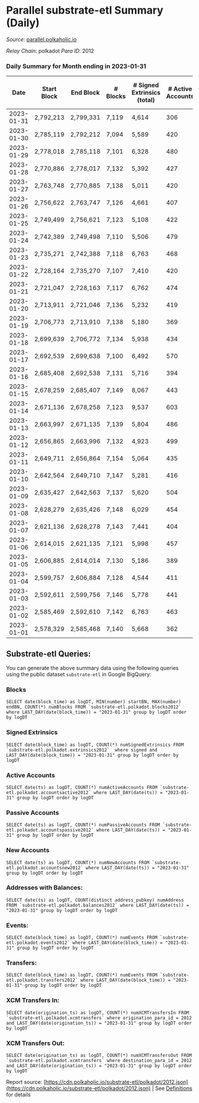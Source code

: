 # Parallel substrate-etl Summary (Daily)

_Source_: [parallel.polkaholic.io](https://parallel.polkaholic.io)

*Relay Chain*: polkadot
*Para ID*: 2012



### Daily Summary for Month ending in 2023-01-31


| Date | Start Block | End Block | # Blocks | # Signed Extrinsics (total) | # Active Accounts | # Passive | # New | # Addresses with Balances | # Events | # Transfers | # XCM Transfers In | # XCM Transfers Out | Issues | 
| ---- | ----------- | --------- | -------- | --------------------------- | ----------------- | --------- | ----- | ------------------------- | -------- | ----------- | ------------------ | ------------------- | ------ |
| 2023-01-31 | 2,792,213 | 2,799,331 | 7,119 | 4,614 | 306 | 31 | 12 | 46,950 | 41,290 | 1,518 ($62,459.53) | 72 ($51,379.84) | 74 ($289,427.87) |  |
| 2023-01-30 | 2,785,119 | 2,792,212 | 7,094 | 5,589 | 420 | 28 | 13 | 46,938 | 52,863 | 2,259 ($84,168.48) | 109 ($104,614.87) | 97 ($43,626.00) |  |
| 2023-01-29 | 2,778,018 | 2,785,118 | 7,101 | 6,328 | 480 | 24 | 16 | 46,925 | 58,091 | 2,168 ($63,515.75) | 97 ($98,927.67) | 105 ($135,807.15) |  |
| 2023-01-28 | 2,770,886 | 2,778,017 | 7,132 | 5,392 | 427 | 24 | 46,909 | 46,909 | 52,495 | 2,108 ($59,230.34) | 85 ($35,526.60) | 85 ($73,645.56) |  |
| 2023-01-27 | 2,763,748 | 2,770,885 | 7,138 | 5,011 | 420 | 30 |  | 46,895 | 50,684 | 2,338 ($87,795.01) | 73 ($520,812.63) | 76 ($121,699.77) |  |
| 2023-01-26 | 2,756,622 | 2,763,747 | 7,126 | 4,661 | 407 | 34 | 15 | 46,878 | 48,209 | 2,130 ($74,328.07) | 87 ($57,608.29) | 66 ($61,680.41) |  |
| 2023-01-25 | 2,749,499 | 2,756,621 | 7,123 | 5,108 | 422 | 32 | 19 | 46,863 | 51,647 | 2,502 ($84,033.66) | 89 ($91,578.97) | 91 ($171,893.18) |  |
| 2023-01-24 | 2,742,389 | 2,749,498 | 7,110 | 5,506 | 479 | 21 | 15 | 46,845 | 55,006 | 2,749 ($128,067.15) | 111 ($88,949.44) | 77 ($117,870.79) |  |
| 2023-01-23 | 2,735,271 | 2,742,388 | 7,118 | 6,763 | 468 | 29 | 8 | 46,832 | 60,870 | 2,406 ($69,080.12) | 108 ($61,673.87) | 89 ($117,105.89) |  |
| 2023-01-22 | 2,728,164 | 2,735,270 | 7,107 | 7,410 | 420 | 27 | 10 | 46,824 | 62,554 | 2,019 ($47,691.48) | 75 ($95,314.13) | 83 ($55,853.58) |  |
| 2023-01-21 | 2,721,047 | 2,728,163 | 7,117 | 6,762 | 474 | 26 | 11 | 46,814 | 61,057 | 2,423 ($81,939.47) | 72 ($23,644.23) | 80 ($246,498.16) |  |
| 2023-01-20 | 2,713,911 | 2,721,046 | 7,136 | 5,232 | 419 | 28 | 9 | 46,803 | 51,815 | 1,828 ($94,300.96) | 72 ($22,848.52) | 58 ($23,180.79) |  |
| 2023-01-19 | 2,706,773 | 2,713,910 | 7,138 | 5,180 | 369 | 27 | 9 | 46,795 | 50,381 | 1,668 ($26,388.30) | 68 ($50,543.16) | 43 ($83,197.68) |  |
| 2023-01-18 | 2,699,639 | 2,706,772 | 7,134 | 5,938 | 434 | 28 | 19 | 46,786 | 56,243 | 2,373 ($100,228.13) | 106 ($54,611.46) | 92 ($112,206.92) |  |
| 2023-01-17 | 2,692,539 | 2,699,638 | 7,100 | 6,492 | 570 | 29 | 8 | 46,767 | 66,914 | 3,723 ($219,422.95) | 133 ($202,142.26) | 116 ($132,510.28) |  |
| 2023-01-16 | 2,685,408 | 2,692,538 | 7,131 | 5,716 | 394 | 28 | 12 | 46,759 | 47,898 | 2,043 ($101,301.37) | 101 ($201,852.18) | 60 ($67,209.94) |  |
| 2023-01-15 | 2,678,259 | 2,685,407 | 7,149 | 8,067 | 443 | 29 | 16 | 46,747 | 63,964 | 3,372 ($162,862.95) | 120 ($53,966.37) | 99 ($205,140.23) |  |
| 2023-01-14 | 2,671,136 | 2,678,258 | 7,123 | 9,537 | 603 | 35 | 19 | 46,731 | 85,006 | 5,330 ($268,909.06) | 189 ($154,332.51) | 190 ($261,330.00) |  |
| 2023-01-13 | 2,663,997 | 2,671,135 | 7,139 | 5,804 | 486 | 53 | 42 | 46,712 | 58,121 | 2,897 ($131,708.83) | 140 ($48,119.82) | 93 ($1,268,913.37) |  |
| 2023-01-12 | 2,656,865 | 2,663,996 | 7,132 | 4,923 | 499 | 42 | 33 | 46,671 | 54,047 | 2,782 ($74,295.69) | 141 ($268,460.34) | 131 ($103,609.23) |  |
| 2023-01-11 | 2,649,711 | 2,656,864 | 7,154 | 5,064 | 435 | 26 | 19 | 46,638 | 53,900 | 2,687 ($66,023.19) | 145 ($72,157.03) | 103 ($40,765.04) |  |
| 2023-01-10 | 2,642,564 | 2,649,710 | 7,147 | 5,281 | 416 | 31 | 14 | 46,619 | 52,758 | 2,057 ($58,228.62) | 118 ($45,132.11) | 118 ($141,208.51) |  |
| 2023-01-09 | 2,635,427 | 2,642,563 | 7,137 | 5,620 | 504 | 27 | 15 | 46,605 | 58,036 | 2,591 ($64,672.26) | 153 ($139,103.49) | 153 ($227,739.07) |  |
| 2023-01-08 | 2,628,279 | 2,635,426 | 7,148 | 6,029 | 454 | 32 | 16 | 46,590 | 59,426 | 2,514 ($74,323.17) | 145 ($97,404.02) | 122 ($153,395.64) |  |
| 2023-01-07 | 2,621,136 | 2,628,278 | 7,143 | 7,441 | 404 | 31 | 17 | 46,574 | 68,189 | 4,153 ($196,119.72) | 188 ($53,019.51) | 192 ($60,058.94) |  |
| 2023-01-06 | 2,614,015 | 2,621,135 | 7,121 | 5,998 | 457 | 35 | 18 | 46,558 | 63,162 | 4,675 ($156,656.82) | 188 ($187,120.31) | 157 ($45,166.46) |  |
| 2023-01-05 | 2,606,885 | 2,614,014 | 7,130 | 5,186 | 389 | 24 | 18 | 46,541 | 53,054 | 2,357 ($45,757.71) | 91 ($109,137.53) | 72 ($140,814.65) |  |
| 2023-01-04 | 2,599,757 | 2,606,884 | 7,128 | 4,544 | 411 | 23 | 8 | 46,523 | 48,927 | 1,992 ($47,661.11) | 99 ($73,409.52) | 74 ($28,546.71) |  |
| 2023-01-03 | 2,592,611 | 2,599,756 | 7,146 | 5,778 | 441 | 34 | 10 | 46,515 | 57,425 | 2,642 ($74,112.12) | 109 ($30,533.66) | 78 ($101,617.25) |  |
| 2023-01-02 | 2,585,469 | 2,592,610 | 7,142 | 6,763 | 463 | 22 | 8 | 46,505 | 64,955 | 3,284 ($175,110.05) | 104 ($31,202.14) | 88 ($138,570.53) |  |
| 2023-01-01 | 2,578,329 | 2,585,468 | 7,140 | 5,668 | 362 | 22 | 7 | 46,497 | 53,747 | 1,575 ($20,266.82) | 84 ($189,542.37) | 74 ($60,928.65) |  |

## Substrate-etl Queries:
You can generate the above summary data using the following queries using the public dataset `substrate-etl` in Google BigQuery:


### Blocks
```
SELECT date(block_time) as logDT, MIN(number) startBN, MAX(number) endBN, COUNT(*) numBlocks FROM `substrate-etl.polkadot.blocks2012`  where LAST_DAY(date(block_time)) = "2023-01-31" group by logDT order by logDT
```


### Signed Extrinsics
```
SELECT date(block_time) as logDT, COUNT(*) numSignedExtrinsics FROM `substrate-etl.polkadot.extrinsics2012`  where signed and LAST_DAY(date(block_time)) = "2023-01-31" group by logDT order by logDT
```


### Active Accounts
```
SELECT date(ts) as logDT, COUNT(*) numActiveAccounts FROM `substrate-etl.polkadot.accountsactive2012` where LAST_DAY(date(ts)) = "2023-01-31" group by logDT order by logDT
```


### Passive Accounts
```
SELECT date(ts) as logDT, COUNT(*) numPassiveAccounts FROM `substrate-etl.polkadot.accountspassive2012` where LAST_DAY(date(ts)) = "2023-01-31" group by logDT order by logDT
```


### New Accounts
```
SELECT date(ts) as logDT, COUNT(*) numNewAccounts FROM `substrate-etl.polkadot.accountsnew2012` where LAST_DAY(date(ts)) = "2023-01-31" group by logDT order by logDT
```


### Addresses with Balances:
```
SELECT date(ts) as logDT, COUNT(distinct address_pubkey) numAddress FROM `substrate-etl.polkadot.balances2012` where LAST_DAY(date(ts)) = "2023-01-31" group by logDT order by logDT
```


### Events:
```
SELECT date(block_time) as logDT, COUNT(*) numEvents FROM `substrate-etl.polkadot.events2012` where LAST_DAY(date(block_time)) = "2023-01-31" group by logDT order by logDT
```


### Transfers:
```
SELECT date(block_time) as logDT, COUNT(*) numEvents FROM `substrate-etl.polkadot.transfers2012` where LAST_DAY(date(block_time)) = "2023-01-31" group by logDT order by logDT
```


### XCM Transfers In:
```
SELECT date(origination_ts) as logDT, COUNT(*) numXCMTransfersIn FROM `substrate-etl.polkadot.xcmtransfers` where origination_para_id = 2012 and LAST_DAY(date(origination_ts)) = "2023-01-31" group by logDT order by logDT
```


### XCM Transfers Out:
```
SELECT date(origination_ts) as logDT, COUNT(*) numXCMTransfersOut FROM `substrate-etl.polkadot.xcmtransfers` where destination_para_id = 2012 and LAST_DAY(date(origination_ts)) = "2023-01-31" group by logDT order by logDT
```



Report source: [https://cdn.polkaholic.io/substrate-etl/polkadot/2012.json](https://cdn.polkaholic.io/substrate-etl/polkadot/2012.json) | See [Definitions](/DEFINITIONS.md) for details
